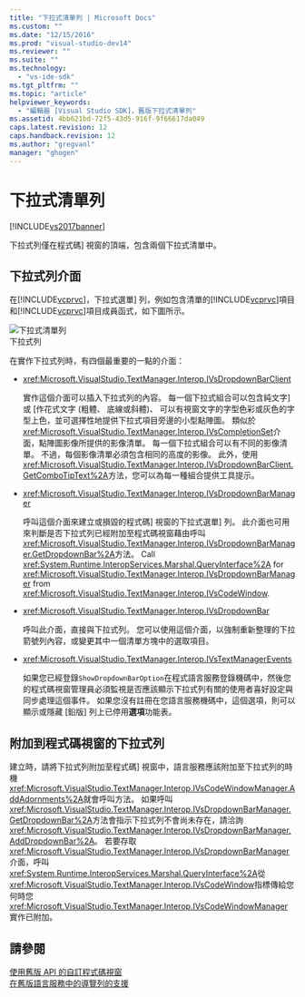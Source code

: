 ```yaml
---
title: "下拉式清單列 | Microsoft Docs"
ms.custom: ""
ms.date: "12/15/2016"
ms.prod: "visual-studio-dev14"
ms.reviewer: ""
ms.suite: ""
ms.technology: 
  - "vs-ide-sdk"
ms.tgt_pltfrm: ""
ms.topic: "article"
helpviewer_keywords: 
  - "編輯器 [Visual Studio SDK]，舊版下拉式清單列"
ms.assetid: 4bb621bd-72f5-43d5-916f-9f66617da049
caps.latest.revision: 12
caps.handback.revision: 12
ms.author: "gregvanl"
manager: "ghogen"
---
```

# 下拉式清單列
[!INCLUDE[vs2017banner](../code-quality/includes/vs2017banner.md)]

下拉式列僅在程式碼\] 視窗的頂端，包含兩個下拉式清單中。  
  
## 下拉式列介面  
 在[!INCLUDE[vcprvc](../debugger/includes/vcprvc_md.md)]，下拉式選單\] 列，例如包含清單的[!INCLUDE[vcprvc](../debugger/includes/vcprvc_md.md)]項目和[!INCLUDE[vcprvc](../debugger/includes/vcprvc_md.md)]項目成員函式，如下圖所示。  
  
 ![下拉式清單列](../extensibility/media/vsdropdown_bar.gif "vsDropdown\_bar")  
下拉式列  
  
 在實作下拉式列時，有四個最重要的一點的介面：  
  
-   <xref:Microsoft.VisualStudio.TextManager.Interop.IVsDropdownBarClient>  
  
     實作這個介面可以插入下拉式列的內容。  每一個下拉式組合可以包含純文字\] 或 \[作花式文字 \(粗體、 底線或斜體\)、 可以有視窗文字的字型色彩或灰色的字型上色，並可選擇性地提供下拉式項目旁邊的小型點陣圖。  類似於<xref:Microsoft.VisualStudio.TextManager.Interop.IVsCompletionSet>介面，點陣圖影像所提供的影像清單。  每一個下拉式組合可以有不同的影像清單。 不過，每個影像清單必須包含相同的高度的影像。  此外，使用<xref:Microsoft.VisualStudio.TextManager.Interop.IVsDropdownBarClient.GetComboTipText%2A>方法，您可以為每一種組合提供工具提示。  
  
-   <xref:Microsoft.VisualStudio.TextManager.Interop.IVsDropdownBarManager>  
  
     呼叫這個介面來建立或損毀的程式碼\] 視窗的下拉式選單\] 列。  此介面也可用來判斷是否下拉式列已經附加至程式碼視窗藉由呼叫<xref:Microsoft.VisualStudio.TextManager.Interop.IVsDropdownBarManager.GetDropdownBar%2A>方法。  Call <xref:System.Runtime.InteropServices.Marshal.QueryInterface%2A> for <xref:Microsoft.VisualStudio.TextManager.Interop.IVsDropdownBarManager> from <xref:Microsoft.VisualStudio.TextManager.Interop.IVsCodeWindow>.  
  
-   <xref:Microsoft.VisualStudio.TextManager.Interop.IVsDropdownBar>  
  
     呼叫此介面，直接與下拉式列。  您可以使用這個介面，以強制重新整理的下拉箭號列內容，或變更其中一個清單方塊中的選取項目。  
  
-   <xref:Microsoft.VisualStudio.TextManager.Interop.IVsTextManagerEvents>  
  
     如果您已經登錄`ShowDropdownBarOption`在程式語言服務登錄機碼中，然後您的程式碼視窗管理員必須監視是否應該顯示下拉式列有關的使用者喜好設定與同步處理這個事件。  如果您沒有註冊在您語言服務機碼中，這個選項，則可以顯示或隱藏 \[鉛版\] 列上已停用**選項**功能表。  
  
## 附加到程式碼視窗的下拉式列  
 建立時，請將下拉式列附加至程式碼\] 視窗中，語言服務應該附加至下拉式列的時機<xref:Microsoft.VisualStudio.TextManager.Interop.IVsCodeWindowManager.AddAdornments%2A>就會呼叫方法。  如果呼叫<xref:Microsoft.VisualStudio.TextManager.Interop.IVsDropdownBarManager.GetDropdownBar%2A>方法會指示下拉式列不會尚未存在，請洽詢<xref:Microsoft.VisualStudio.TextManager.Interop.IVsDropdownBarManager.AddDropdownBar%2A>。  若要存取<xref:Microsoft.VisualStudio.TextManager.Interop.IVsDropdownBarManager>介面，呼叫<xref:System.Runtime.InteropServices.Marshal.QueryInterface%2A>從<xref:Microsoft.VisualStudio.TextManager.Interop.IVsCodeWindow>指標傳給您何時您<xref:Microsoft.VisualStudio.TextManager.Interop.IVsCodeWindowManager>實作已附加。  
  
## 請參閱  
 [使用舊版 API 的自訂程式碼視窗](../extensibility/customizing-code-windows-by-using-the-legacy-api.md)   
 [在舊版語言服務中的導覽列的支援](../extensibility/internals/support-for-the-navigation-bar-in-a-legacy-language-service.md)